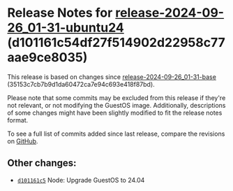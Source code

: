 Release Notes for [**release\-2024\-09\-26\_01\-31\-ubuntu24**](https://github.com/dfinity/ic/tree/release-2024-09-26_01-31-ubuntu24) (d101161c54df27f514902d22958c77aae9ce8035\)
=================================================================================================================================================================================

This release is based on changes since [release\-2024\-09\-26\_01\-31\-base](https://dashboard.internetcomputer.org/release/35153c7cb7b9d1da60472ca7e94c693e418f87bd) (35153c7cb7b9d1da60472ca7e94c693e418f87bd).

Please note that some commits may be excluded from this release if they're not relevant, or not modifying the GuestOS image. Additionally, descriptions of some changes might have been slightly modified to fit the release notes format.

To see a full list of commits added since last release, compare the revisions on [GitHub](https://github.com/dfinity/ic/compare/release-2024-09-26_01-31-base...release-2024-09-26_01-31-ubuntu24).

Other changes:
--------------

* [`d101161c5`](https://github.com/dfinity/ic/commit/d101161c5) Node: Upgrade GuestOS to 24\.04
